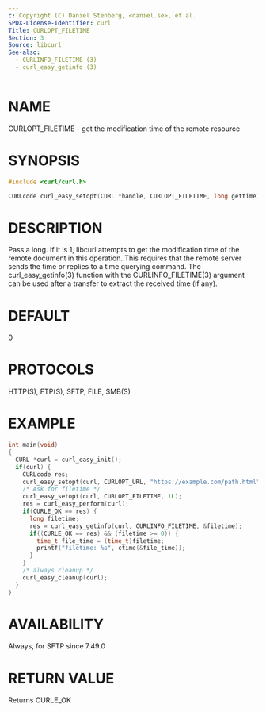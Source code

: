 ```yaml
---
c: Copyright (C) Daniel Stenberg, <daniel.se>, et al.
SPDX-License-Identifier: curl
Title: CURLOPT_FILETIME
Section: 3
Source: libcurl
See-also:
  - CURLINFO_FILETIME (3)
  - curl_easy_getinfo (3)
---
```


# NAME

CURLOPT_FILETIME - get the modification time of the remote resource

# SYNOPSIS

~~~c
#include <curl/curl.h>

CURLcode curl_easy_setopt(CURL *handle, CURLOPT_FILETIME, long gettime);
~~~

# DESCRIPTION

Pass a long. If it is 1, libcurl attempts to get the modification time of the
remote document in this operation. This requires that the remote server sends
the time or replies to a time querying command. The curl_easy_getinfo(3)
function with the CURLINFO_FILETIME(3) argument can be used after a
transfer to extract the received time (if any).

# DEFAULT

0

# PROTOCOLS

HTTP(S), FTP(S), SFTP, FILE, SMB(S)

# EXAMPLE

~~~c
int main(void)
{
  CURL *curl = curl_easy_init();
  if(curl) {
    CURLcode res;
    curl_easy_setopt(curl, CURLOPT_URL, "https://example.com/path.html");
    /* Ask for filetime */
    curl_easy_setopt(curl, CURLOPT_FILETIME, 1L);
    res = curl_easy_perform(curl);
    if(CURLE_OK == res) {
      long filetime;
      res = curl_easy_getinfo(curl, CURLINFO_FILETIME, &filetime);
      if((CURLE_OK == res) && (filetime >= 0)) {
        time_t file_time = (time_t)filetime;
        printf("filetime: %s", ctime(&file_time));
      }
    }
    /* always cleanup */
    curl_easy_cleanup(curl);
  }
}
~~~

# AVAILABILITY

Always, for SFTP since 7.49.0

# RETURN VALUE

Returns CURLE_OK
